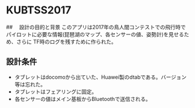 # KUBTSS2017

##　 設計の目的と背景
このアプリは2017年の鳥人間コンテストでの飛行時でパイロットに必要な情報(琵琶湖のマップ、各センサーの値、姿勢計)を見せるため、さらに
TF時のログを残すために作られた。

## 設計条件

- タブレットはdocomoから出ていた、Huawei製のdtabである。バージョン等は忘れた。
- タブレットはフェアリングに固定。
- 各センサーの値はメイン基板からBluetoothで送信される。
